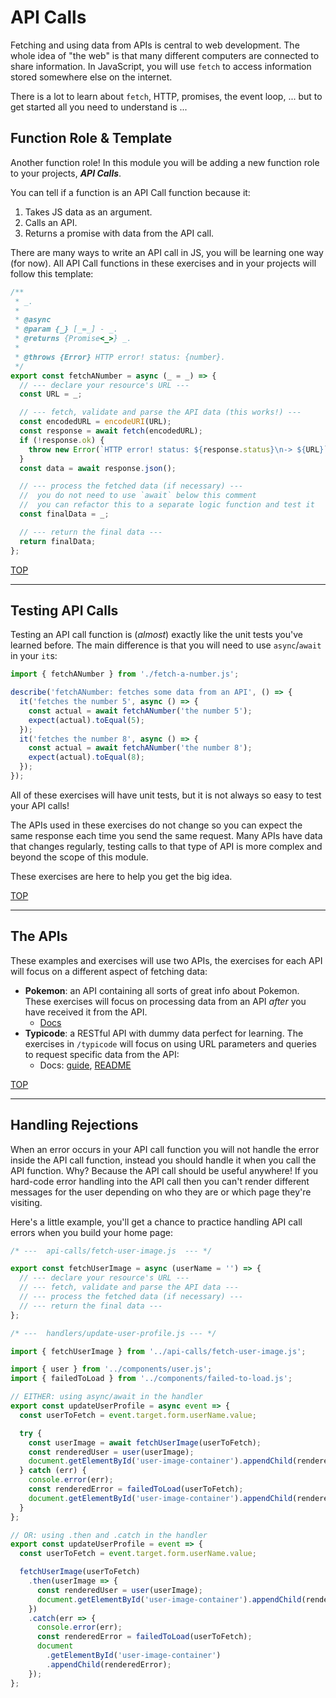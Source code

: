 # API Calls

Fetching and using data from APIs is central to web development. The whole idea of "the web" is that many different computers are connected to share information. In JavaScript, you will use `fetch` to access information stored somewhere else on the internet.

There is a lot to learn about `fetch`, HTTP, promises, the event loop, ... but to get started all you need to understand is ...

## Function Role & Template

Another function role! In this module you will be adding a new function role to your projects, **_API Calls_**.

You can tell if a function is an API Call function because it:

1. Takes JS data as an argument.
1. Calls an API.
1. Returns a promise with data from the API call.

There are many ways to write an API call in JS, you will be learning one way (for now). All API Call functions in these exercises and in your projects will follow this template:

```js
/**
 * _.
 *
 * @async
 * @param {_} [_=_] - _.
 * @returns {Promise<_>} _.
 *
 * @throws {Error} HTTP error! status: {number}.
 */
export const fetchANumber = async (_ = _) => {
  // --- declare your resource's URL ---
  const URL = _;

  // --- fetch, validate and parse the API data (this works!) ---
  const encodedURL = encodeURI(URL);
  const response = await fetch(encodedURL);
  if (!response.ok) {
    throw new Error(`HTTP error! status: ${response.status}\n-> ${URL}`);
  }
  const data = await response.json();

  // --- process the fetched data (if necessary) ---
  //  you do not need to use `await` below this comment
  //  you can refactor this to a separate logic function and test it
  const finalData = _;

  // --- return the final data ---
  return finalData;
};
```

[TOP](#fetching-data)

---

## Testing API Calls

Testing an API call function is (_almost_) exactly like the unit tests you've learned before. The main difference is that you will need to use `async`/`await` in your `it`s:

```js
import { fetchANumber } from './fetch-a-number.js';

describe('fetchANumber: fetches some data from an API', () => {
  it('fetches the number 5', async () => {
    const actual = await fetchANumber('the number 5');
    expect(actual).toEqual(5);
  });
  it('fetches the number 8', async () => {
    const actual = await fetchANumber('the number 8');
    expect(actual).toEqual(8);
  });
});
```

All of these exercises will have unit tests, but it is not always so easy to test your API calls!

The APIs used in these exercises do not change so you can expect the same response each time you send the same request. Many APIs have data that changes regularly, testing calls to that type of API is more complex and beyond the scope of this module.

These exercises are here to help you get the big idea.

[TOP](#fetching-data)

---

## The APIs

These examples and exercises will use two APIs, the exercises for each API will focus on a different aspect of fetching data:

- **Pokemon**: an API containing all sorts of great info about Pokemon. These exercises will focus on processing data from an API _after_ you have received it from the API.
  - [Docs](https://pokeapi.co/docs/v2)
- **Typicode**: a RESTful API with dummy data perfect for learning. The exercises in `/typicode` will focus on using URL parameters and queries to request specific data from the API:
  - Docs: [guide](https://jsonplaceholder.typicode.com/guide/), [README](https://jsonplaceholder.typicode.com/)

[TOP](#fetching-data)

---

## Handling Rejections

When an error occurs in your API call function you will not handle the error inside the API call function, instead you should handle it when you call the API function. Why? Because the API call should be useful anywhere! If you hard-code error handling into the API call then you can't render different messages for the user depending on who they are or which page they're visiting.

Here's a little example, you'll get a chance to practice handling API call errors when you build your home page:

```js
/* ---  api-calls/fetch-user-image.js  --- */

export const fetchUserImage = async (userName = '') => {
  // --- declare your resource's URL ---
  // --- fetch, validate and parse the API data ---
  // --- process the fetched data (if necessary) ---
  // --- return the final data ---
};

/* ---  handlers/update-user-profile.js --- */

import { fetchUserImage } from '../api-calls/fetch-user-image.js';

import { user } from '../components/user.js';
import { failedToLoad } from '../components/failed-to-load.js';

// EITHER: using async/await in the handler
export const updateUserProfile = async event => {
  const userToFetch = event.target.form.userName.value;

  try {
    const userImage = await fetchUserImage(userToFetch);
    const renderedUser = user(userImage);
    document.getElementById('user-image-container').appendChild(renderedUser);
  } catch (err) {
    console.error(err);
    const renderedError = failedToLoad(userToFetch);
    document.getElementById('user-image-container').appendChild(renderedError);
  }
};

// OR: using .then and .catch in the handler
export const updateUserProfile = event => {
  const userToFetch = event.target.form.userName.value;

  fetchUserImage(userToFetch)
    .then(userImage => {
      const renderedUser = user(userImage);
      document.getElementById('user-image-container').appendChild(renderedUser);
    })
    .catch(err => {
      console.error(err);
      const renderedError = failedToLoad(userToFetch);
      document
        .getElementById('user-image-container')
        .appendChild(renderedError);
    });
};
```
